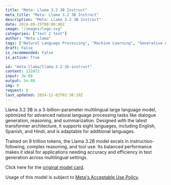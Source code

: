```yaml
---
title: "Meta: Llama 3.2 3B Instruct"
meta_title: "Meta: Llama 3.2 3B Instruct"
description: "Meta: Llama 3.2 3B Instruct"
date: 2024-09-25T00:00:00Z
image: "/images/logo.svg"
categories: ["text 2 text"]
author: "Meta Llama"
tags: ["Natural Language Processing", "Machine Learning", "Generative AI", "Technology/Web"]
draft: False
is_recommended: False
is_active: True

id: "meta-llama/llama-3.2-3b-instruct"
context: 131072
input: 3e-08
output: 5e-08
img: 0
request: 0
last_updated: 2024-12-02T02:38:19Z
---
```


Llama 3.2 3B is a 3-billion-parameter multilingual large language model, optimized for advanced natural language processing tasks like dialogue generation, reasoning, and summarization. Designed with the latest transformer architecture, it supports eight languages, including English, Spanish, and Hindi, and is adaptable for additional languages.

Trained on 9 trillion tokens, the Llama 3.2B model excels in instruction-following, complex reasoning, and tool use. Its balanced performance makes it ideal for applications needing accuracy and efficiency in text generation across multilingual settings.

Click here for the [original model card](https://github.com/meta-llama/llama-models/blob/main/models/llama3_2/MODEL_CARD.md).

Usage of this model is subject to [Meta's Acceptable Use Policy](https://www.llama.com/llama3/use-policy/).

